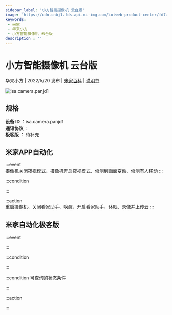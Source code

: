 ```yaml
---
sidebar_label: '小方智能摄像机 云台版'
image: 'https://cdn.cnbj1.fds.api.mi-img.com/iotweb-product-center/fd7ace675e8406bd288cb8972bf072a2_1651043923381.png?GalaxyAccessKeyId=AKVGLQWBOVIRQ3XLEW&Expires=9223372036854775807&Signature=pzJ5DAPezzb4G43pRu9prytvqfo='
keywords: 
 - 米家
 - 华来小方
 - 小方智能摄像机 云台版
description : ''
---
```

# 小方智能摄像机 云台版

华来小方 | 2022/5/20 发布 | [米家百科](https://home.mi.com/webapp/content/baike/product/index.html?model=isa.camera.panjd1) | [说明书](https://home.mi.com/views/introduction.html?model=isa.camera.panjd1&region=cn)

![isa.camera.panjd1](https://cdn.cnbj1.fds.api.mi-img.com/iotweb-product-center/fd7ace675e8406bd288cb8972bf072a2_1651043923381.png?GalaxyAccessKeyId=AKVGLQWBOVIRQ3XLEW&Expires=9223372036854775807&Signature=pzJ5DAPezzb4G43pRu9prytvqfo=)

## 规格  
> 
**设备 ID** ：isa.camera.panjd1  
**通讯协议** ：  
**极客版**  ： 待补充 


## 米家APP自动化  

:::event  
摄像机关闭夜视模式、摄像机开启夜视模式、侦测到画面变动、侦测有人移动
:::

:::condition  

:::

:::action   
重启摄像机、关闭看家助手、唤醒、开启看家助手、休眠、录像并上传云
:::

## 米家自动化极客版  

:::event  

:::

:::condition  

:::

:::condition 可查询的状态条件  

:::

:::action  

:::

        
